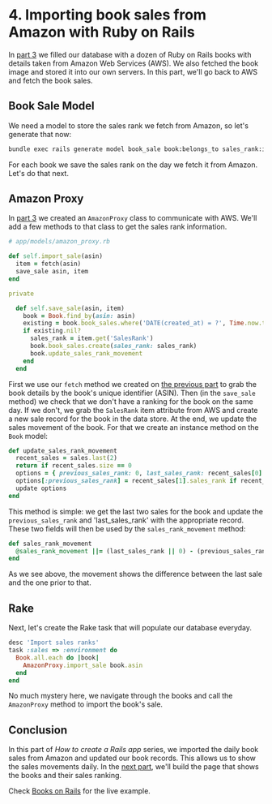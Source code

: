 # 4. Importing book sales from Amazon with Ruby on Rails

In [part 3](https://rtsinani.gitbooks.io/books-on-rails/content/03-importing-book-details-from-amazon.html) we filled our database with a dozen of Ruby on Rails books with details taken from Amazon Web Services (AWS). We also fetched the book image and stored it into our own servers. In this part, we'll go back to AWS and fetch the book sales.

Book Sale Model
---

We need a model to store the sales rank we fetch from Amazon, so let's generate that now:

```sh
bundle exec rails generate model book_sale book:belongs_to sales_rank:integer
```

For each book we save the sales rank on the day we fetch it from Amazon. Let's do that next.

Amazon Proxy
--

In [part 3](/lugoland/articles/77-building-a-ruby-on-rails-app-part-3-importing-book-details-from-amazon) we created an `AmazonProxy` class to communicate with AWS. We'll add a few methods to that class to get the sales rank information.

```ruby
# app/models/amazon_proxy.rb

def self.import_sale(asin)
  item = fetch(asin)
  save_sale asin, item
end

private

  def self.save_sale(asin, item)
    book = Book.find_by(asin: asin)
    existing = book.book_sales.where('DATE(created_at) = ?', Time.now.to_date).first
    if existing.nil?
      sales_rank = item.get('SalesRank')
      book.book_sales.create(sales_rank: sales_rank)
      book.update_sales_rank_movement
    end
  end
```

First we use our `fetch` method we created on [the previous part](https://rtsinani.gitbooks.io/books-on-rails/content/03-importing-book-details-from-amazon.html) to grab the book details by the book's unique identifier (ASIN). Then (in the `save_sale` method) we check that we don't have a ranking for the book on the same day. If we don't, we grab the `SalesRank` item attribute from AWS and create a new sale record for the book in the data store. At the end, we update the sales movement of the book. For that we create an instance method on the `Book` model:

```ruby
def update_sales_rank_movement
  recent_sales = sales.last(2)
  return if recent_sales.size == 0
  options = { previous_sales_rank: 0, last_sales_rank: recent_sales[0].sales_rank }
  options[:previous_sales_rank] = recent_sales[1].sales_rank if recent_sales.size > 1
  update options
end
```

This method is simple: we get the last two sales for the book and update the `previous_sales_rank` and 'last_sales_rank' with the appropriate record. These two fields will then be used by the `sales_rank_movement` method:

```ruby
def sales_rank_movement
  @sales_rank_movement ||= (last_sales_rank || 0) - (previous_sales_rank || 0)
end
```

As we see above, the movement shows the difference between the last sale and the one prior to that.


Rake
--

Next, let's create the Rake task that will populate our database everyday.

```ruby
desc 'Import sales ranks'
task :sales => :environment do
  Book.all.each do |book|
    AmazonProxy.import_sale book.asin
  end
end
```

No much mystery here, we navigate through the books and call the `AmazonProxy` method to import the book's sale.

Conclusion
--

In this part of *How to create a Rails app* series, we imported the daily book sales from Amazon and updated our book records. This allows us to show the sales movements daily. In the [next part](https://rtsinani.gitbooks.io/books-on-rails/content/05-the-front-end.html), we'll build the page that shows the books and their sales ranking.

Check [Books on Rails](/booksonrails) for the live example.
